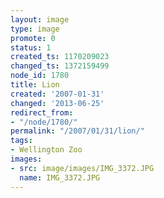 ```yaml
---
layout: image
type: image
promote: 0
status: 1
created_ts: 1170209023
changed_ts: 1372159499
node_id: 1780
title: Lion
created: '2007-01-31'
changed: '2013-06-25'
redirect_from:
- "/node/1780/"
permalink: "/2007/01/31/lion/"
tags:
- Wellington Zoo
images:
- src: image/images/IMG_3372.JPG
  name: IMG_3372.JPG
---
```


